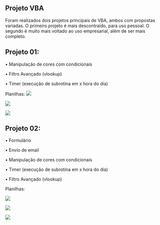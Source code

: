 ## Projeto VBA

Foram realizados dois projetos principais de VBA, ambos com propostas variadas. O primeiro projeto é mais descontraído, para uso pessoal. O segundo é muito mais voltado ao uso empresarial, além de ser mais completo.

## Projeto 01:

• Manipulação de cores com condicionais 

• Filtro Avançado (vlookup)

• Timer (execução de subrotina em x hora do dia)

Planilhas:
![](https://imgur.com/lqN2z5F.png)

![](https://imgur.com/1aas0zK.png)

![](https://imgur.com/c2Dyf4b.png)


## Projeto 02:

• Formulário

• Envio de email

• Manipulação de cores com condicionais

• Timer (execução de subrotina em x hora do dia)

• Filtro Avançado (vlookup)


Planilhas:

![](https://imgur.com/IzNAhsX.png)

![](https://imgur.com/OkfCfgJ.png)

![](https://imgur.com/q7Fuvvz.png)
